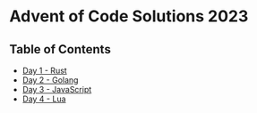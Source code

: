 # Advent of Code Solutions 2023

## Table of Contents

- [Day 1 - Rust](./day1)
- [Day 2 - Golang](./day2)
- [Day 3 - JavaScript](./day3)
- [Day 4 - Lua](./day4)
